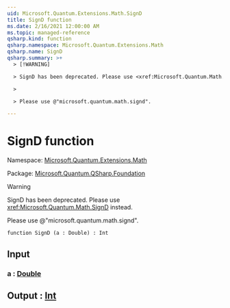 ```yaml
---
uid: Microsoft.Quantum.Extensions.Math.SignD
title: SignD function
ms.date: 2/16/2021 12:00:00 AM
ms.topic: managed-reference
qsharp.kind: function
qsharp.namespace: Microsoft.Quantum.Extensions.Math
qsharp.name: SignD
qsharp.summary: >+
  > [!WARNING]

  > SignD has been deprecated. Please use <xref:Microsoft.Quantum.Math.SignD> instead.

  >

  > Please use @"microsoft.quantum.math.signd".

---
```


# SignD function

Namespace: [Microsoft.Quantum.Extensions.Math](xref:Microsoft.Quantum.Extensions.Math)

Package: [Microsoft.Quantum.QSharp.Foundation](https://nuget.org/packages/Microsoft.Quantum.QSharp.Foundation)


> [!WARNING]
> SignD has been deprecated. Please use <xref:Microsoft.Quantum.Math.SignD> instead.
>
> Please use @"microsoft.quantum.math.signd".



```qsharp
function SignD (a : Double) : Int
```


## Input

### a : [Double](xref:microsoft.quantum.lang-ref.double)





## Output : [Int](xref:microsoft.quantum.lang-ref.int)


